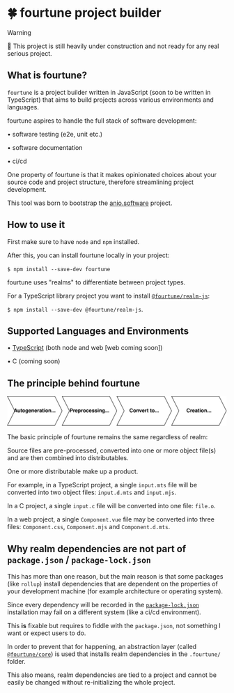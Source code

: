 # 🍀 fourtune project builder

> [!WARNING]  
> 🚧 This project is still heavily under construction and not ready for any real serious project.

## What is fourtune?

`fourtune` is a project builder written in JavaScript (soon to be written in TypeScript) 
that aims to build projects across various environments and languages.

fourtune aspires to handle the full stack of software development:

• software testing (e2e, unit etc.)

• software documentation

• ci/cd

One property of fourtune is that it makes opinionated choices about your source code and project structure, therefore streamlining project development.

This tool was born to bootstrap the [anio.software](https://github.com/anio-software) project.

## How to use it

First make sure to have `node` and `npm` installed.

After this, you can install fourtune locally in your project:

`$ npm install --save-dev fourtune`

fourtune uses "realms" to differentiate between project types.

For a TypeScript library project you want to install [`@fourtune/realm-js`](https://github.com/fourtune-org/realm-js):

`$ npm install --save-dev @fourtune/realm-js`.

## Supported Languages and Environments

• [TypeScript](https://github.com/fourtune-org/realm-js) (both node and web [web coming soon])

• C (coming soon)

## The principle behind fourtune

![Diagram](./diagram.svg)

The basic principle of fourtune remains the same regardless of realm:

Source files are pre-processed, converted into one or more object file(s) and are then
combined into distributables.

One or more distributable make up a product.

For example, in a TypeScript project, a single `input.mts` file will be converted into two object files: `input.d.mts` and `input.mjs`.

In a C project, a single `input.c` file will be converted into one file: `file.o`.

In a web project, a single `Component.vue` file may be converted into three files: `Component.css`, `Component.mjs` and `Component.d.mts`.

## Why realm dependencies are not part of `package.json` / `package-lock.json`

This has more than one reason, but the main reason is that some packages (like `rollup`) install dependencies 
that are dependent on the properties of your development machine (for example architecture or operating system).

Since every dependency will be recorded in the [`package-lock.json`](https://docs.npmjs.com/cli/v11/configuring-npm/package-lock-json) installation may fail on a different system (like a ci/cd environment).

This **is** fixable but requires to fiddle with the `package.json`, not something I want or expect users to do.

In order to prevent that for happening, an abstraction layer (called [`@fourtune/core`](https://github.com/fourtune-org/core)) is used that installs realm dependencies in the `.fourtune/` folder.

This also means, realm dependencies are tied to a project and cannot be easily be changed without re-initializing the whole project.
